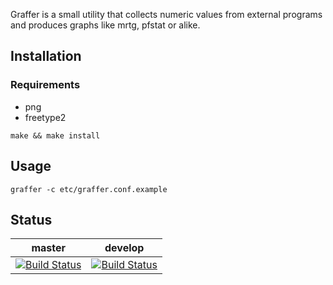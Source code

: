 Graffer is a small utility that collects numeric values from external programs
and produces graphs like mrtg, pfstat or alike.

## Installation

### Requirements
* png
* freetype2

```
make && make install
```

## Usage

`graffer -c etc/graffer.conf.example`

## Status

master | develop
-------|--------
[![Build Status](https://cipier.net/status/koue/graffer/master)](https://cipier.net/status/koue/graffer/master) | [![Build Status](https://cipier.net/status/koue/graffer/develop)](https://cipier.net/status/koue/graffer/develop)
